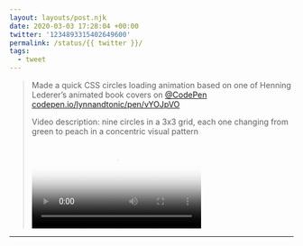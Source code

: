 ```yaml
---
layout: layouts/post.njk
date: 2020-03-03 17:28:04 +00:00
twitter: '1234893315402649600'
permalink: /status/{{ twitter }}/
tags: 
  - tweet
---
```


> Made a quick CSS circles loading animation based on one of Henning Lederer’s animated book covers on [@CodePen](https://twitter.com/CodePen) [codepen.io/lynnandtonic/pen/vYOJpVO](https://codepen.io/lynnandtonic/pen/vYOJpVO) 
> 
> <p class="sr-only">Video description: nine circles in a 3x3 grid, each one changing from green to peach in a concentric visual pattern</p>
> 
> <video controls loop preload="metadata" poster="/img/ESM4amFVUAAGmch.jpg"><source src="/img/1234893315402649600-ESM4amFVUAAGmch.mp4">Your browser does not support the video tag.</video>

---
